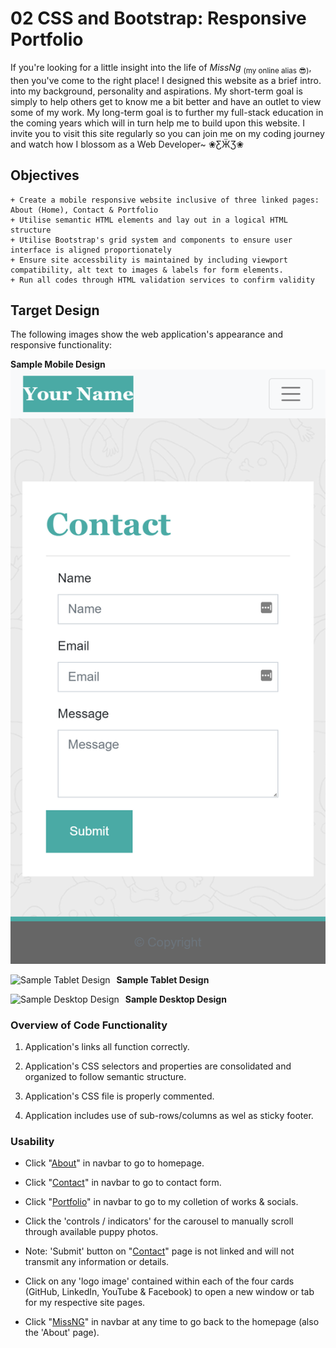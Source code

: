 # 02 CSS and Bootstrap: Responsive Portfolio

If you're looking for a little insight into the life of _MissNg_ <sub>(my online alias 😎)</sub>, then you've come to the right place! I designed this website as a brief intro. into my background, personality and aspirations. My short-term goal is simply to help others get to know me a bit better and have an outlet to view some of my work. My long-term goal is to further my full-stack education in the coming years which will in turn help me to build upon this website. I invite you to visit this site regularly so you can join me on my coding journey and watch how I blossom as a Web Developer~ ❀ƸӜƷ❀

## Objectives
```
+ Create a mobile responsive website inclusive of three linked pages: About (Home), Contact & Portfolio
+ Utilise semantic HTML elements and lay out in a logical HTML structure
+ Utilise Bootstrap's grid system and components to ensure user interface is aligned proportionately
+ Ensure site accessbility is maintained by including viewport compatibility, alt text to images & labels for form elements.
+ Run all codes through HTML validation services to confirm validity

```

## Target Design

The following images show the web application's appearance and responsive functionality:

**Sample Mobile Design**
![sample mobile design](./Assets/Images/400-contact.png)

**Sample Tablet Design**
<img src="https://sydney.bootcampcontent.com/university-of-sydney/usyd-syd-fsf-pt-11-2020-u-c/blob/master/Week2_CSS-Bootstrap/Homework/Assets/Images/768-portfolio.png/" 
alt="Sample Tablet Design" 
style="float: left; margin-right: 10px"/>


**Sample Desktop Design**
<img src="https://sydney.bootcampcontent.com/university-of-sydney/usyd-syd-fsf-pt-11-2020-u-c/blob/master/Week2_CSS-Bootstrap/Homework/Assets/Images/992-index.png/" 
alt="Sample Desktop Design" 
style="float: left; margin-right: 10px"/>


### Overview of Code Functionality

1. Application's links all function correctly.

2. Application's CSS selectors and properties are consolidated and organized to follow semantic structure.

3. Application's CSS file is properly commented.

4. Application includes use of sub-rows/columns as wel as sticky footer.

### Usability

* Click "<a href="https://missng-git.github.io/BCS_Responsive-Portfolio/index.html">About</a>" in navbar to go to homepage.

* Click "<a href="https://missng-git.github.io/BCS_Responsive-Portfolio/Pages/contact.html">Contact</a>" in navbar to go to contact form.

* Click "<a href="https://missng-git.github.io/BCS_Responsive-Portfolio/Pages/portfolio.html">Portfolio</a>" in navbar to go to my colletion of works & socials.

* Click the 'controls / indicators' for the carousel to manually scroll through available puppy photos.

* Note: 'Submit' button on "<a href="https://missng-git.github.io/BCS_Responsive-Portfolio/Pages/contact.html">Contact</a>" page is not linked and will not transmit any information or details.

* Click on any 'logo image' contained within each of the four cards (GitHub, LinkedIn, YouTube & Facebook) to open a new window or tab for my respective site pages.

* Click "<a href="https://missng-git.github.io/BCS_Responsive-Portfolio/index.html">MissNG</a>" in navbar at any time to go back to the homepage (also the 'About' page).